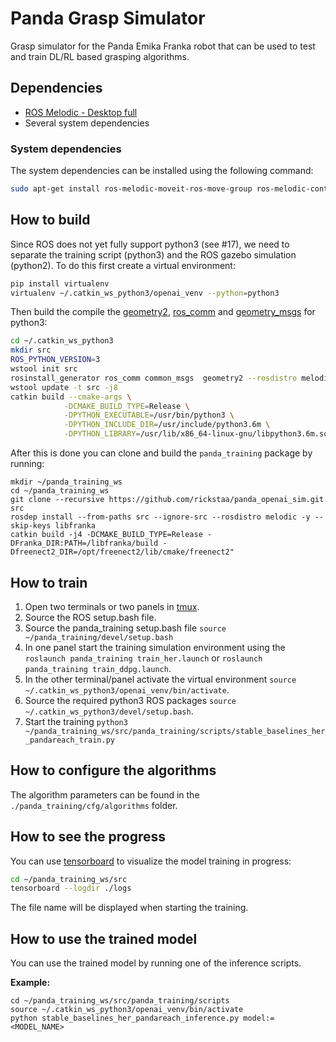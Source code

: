 # Panda Grasp Simulator

Grasp simulator for the Panda Emika Franka robot that can be used to test and train DL/RL based grasping algorithms.

## Dependencies
- [ROS Melodic - Desktop full](https://wiki.ros.org/melodic/Installation/Ubuntu)
- Several system dependencies

### System dependencies

The system dependencies can be installed using the following command:

```bash
sudo apt-get install ros-melodic-moveit-ros-move-group ros-melodic-controller-manager* ros-melodic-moveit* ros-melodic-effort-controllers ros-melodic-joint-trajectory-controller ros-melodic-gazebo-ros* ros-melodic-rviz* libboost-filesystem-dev libjsoncpp-dev python3-pycryptodome python3-gnupg python3-tk
```

## How to build

Since ROS does not yet fully support python3 (see #17), we need to separate the training script (python3) and the ROS gazebo simulation (python2). To do this first create a virtual environment:

```bash
pip install virtualenv 
virtualenv ~/.catkin_ws_python3/openai_venv --python=python3 
```

Then build the compile the [geometry2](https://github.com/ros/geometry2), [ros_comm](https://github.com/ros/ros_comm) and [geometry_msgs](https://github.com/ros/common_msgs) for python3:


```bash
cd ~/.catkin_ws_python3
mkdir src
ROS_PYTHON_VERSION=3
wstool init src
rosinstall_generator ros_comm common_msgs  geometry2 --rosdistro melodic --deps | wstool merge -t src -
wstool update -t src -j8
catkin build --cmake-args \
            -DCMAKE_BUILD_TYPE=Release \
            -DPYTHON_EXECUTABLE=/usr/bin/python3 \
            -DPYTHON_INCLUDE_DIR=/usr/include/python3.6m \
            -DPYTHON_LIBRARY=/usr/lib/x86_64-linux-gnu/libpython3.6m.so
```

After this is done you can clone and build the `panda_training` package by running:

```
mkdir ~/panda_training_ws
cd ~/panda_training_ws
git clone --recursive https://github.com/rickstaa/panda_openai_sim.git src
rosdep install --from-paths src --ignore-src --rosdistro melodic -y --skip-keys libfranka
catkin build -j4 -DCMAKE_BUILD_TYPE=Release -DFranka_DIR:PATH=/libfranka/build -Dfreenect2_DIR=/opt/freenect2/lib/cmake/freenect2"
```

## How to train

1. Open two terminals or two panels in [tmux](https://github.com/tmux/tmux/wiki).
2. Source the ROS setup.bash file.
3. Source the panda_training setup.bash file `source ~/panda_training/devel/setup.bash`
4. In one panel start the training simulation environment using the `roslaunch panda_training train_her.launch` or `roslaunch panda_training train_ddpg.launch`.
6. In the other terminal/panel activate the virtual environment `source ~/.catkin_ws_python3/openai_venv/bin/activate`.
6. Source the required python3 ROS packages `source ~/.catkin_ws_python3/devel/setup.bash`.
7. Start the training `python3 ~/panda_training_ws/src/panda_training/scripts/stable_baselines_her_pandareach_train.py`

## How to configure the algorithms

The algorithm parameters can be found in the `./panda_training/cfg/algorithms` folder.

## How to see the progress

You can use [tensorboard](https://www.tensorflow.org/tensorboard/) to visualize the model training in progress:

```bash
cd ~/panda_training_ws/src
tensorboard --logdir ./logs
```

The file name will be displayed when starting the training.

## How to use the trained model

You can use the trained model by running one of the inference scripts.

**Example:**

```
cd ~/panda_training_ws/src/panda_training/scripts
source ~/.catkin_ws_python3/openai_venv/bin/activate
python stable_baselines_her_pandareach_inference.py model:=<MODEL_NAME>
```
